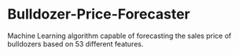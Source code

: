# Bulldozer-Price-Forecaster
Machine Learning algorithm capable of forecasting the sales price of bulldozers based on 53 different features.
